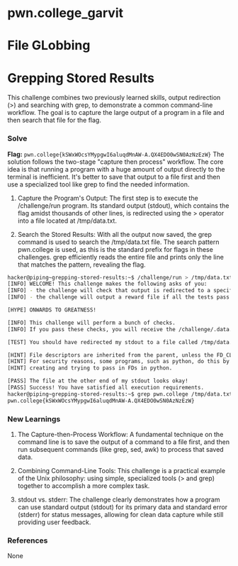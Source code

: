 # pwn.college_garvit
# File GLobbing

# Grepping Stored Results
This challenge combines two previously learned skills, output redirection (>) and searching with grep, to demonstrate a common command-line workflow. The goal is to capture the large output of a program in a file and then search that file for the flag.

### Solve
**Flag:** `pwn.college{kSWxWOcsYMypgwI6aluqdMnAW-A.QX4EDO0wSN0AzNzEzW}`
The solution follows the two-stage "capture then process" workflow. The core idea is that running a program with a huge amount of output directly to the terminal is inefficient. It's better to save that output to a file first and then use a specialized tool like grep to find the needed information.

1. Capture the Program's Output: The first step is to execute the /challenge/run program. Its standard output (stdout), which contains the flag amidst thousands of other lines, is redirected using the > operator into a file located at /tmp/data.txt.

2. Search the Stored Results: With all the output now saved, the grep command is used to search the /tmp/data.txt file. The search pattern pwn.college is used, as this is the standard prefix for flags in these challenges. grep efficiently reads the entire file and prints only the line that matches the pattern, revealing the flag.

```bash
hacker@piping~grepping-stored-results:~$ /challenge/run > /tmp/data.txt
[INFO] WELCOME! This challenge makes the following asks of you:
[INFO] - the challenge will check that output is redirected to a specific file path : /tmp/data.txt
[INFO] - the challenge will output a reward file if all the tests pass : /challenge/.data.txt

[HYPE] ONWARDS TO GREATNESS!

[INFO] This challenge will perform a bunch of checks.
[INFO] If you pass these checks, you will receive the /challenge/.data.txt file.

[TEST] You should have redirected my stdout to a file called /tmp/data.txt. Checking...

[HINT] File descriptors are inherited from the parent, unless the FD_CLOEXEC is set by the parent on the file descriptor.
[HINT] For security reasons, some programs, such as python, do this by default in certain cases. Be careful if you are
[HINT] creating and trying to pass in FDs in python.

[PASS] The file at the other end of my stdout looks okay!
[PASS] Success! You have satisfied all execution requirements.
hacker@piping~grepping-stored-results:~$ grep pwn.college /tmp/data.txt
pwn.college{kSWxWOcsYMypgwI6aluqdMnAW-A.QX4EDO0wSN0AzNzEzW}
```
    
### New Learnings
1. The Capture-then-Process Workflow: A fundamental technique on the command line is to save the output of a command to a file first, and then run subsequent commands (like grep, sed, awk) to process that saved data.

2. Combining Command-Line Tools: This challenge is a practical example of the Unix philosophy: using simple, specialized tools (> and grep) together to accomplish a more complex task.

3. stdout vs. stderr: The challenge clearly demonstrates how a program can use standard output (stdout) for its primary data and standard error (stderr) for status messages, allowing for clean data capture while still providing user feedback.

### References 
None